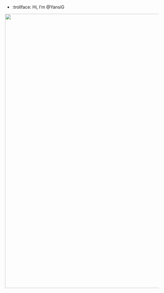 - :trollface: Hi, I’m @YansiG
<div id="header" align="center">
  <img src="https://media.giphy.com/media/HW3T1wWW3z2Ff2cpXO/giphy.gif" width="900"/>
</div>
<!---
YansiG/YansiG is a ✨ special ✨ repository because its `README.md` (this file) appears on your GitHub profile.
You can click the Preview link to take a look at your changes.
--->
